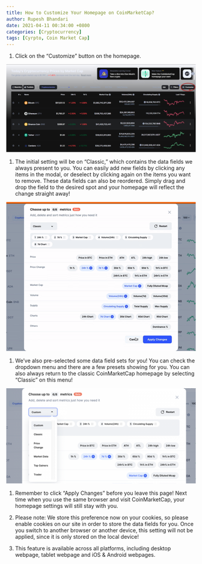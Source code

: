 ```yaml
---
title: How to Customize Your Homepage on CoinMarketCap?
author: Rupesh Bhandari
date: 2021-04-11 00:34:00 +0800
categories: [Cryptocurrency]
tags: [Cyrpto, Coin Market Cap]
---
```


1. Click on the “Customize” button on the homepage.

![First](/assets/img/CoinMarketCap/2021-03-21_095025.jpg)

1. The initial setting will be on “Classic,” which contains the data fields we always present to you. You can easily add new fields by clicking any items in the modal, or deselect by clicking again on the items you want to remove. These data fields can also be reordered. Simply drag and drop the field to the desired spot and your homepage will reflect the change straight away!

![Second](/assets/img/CoinMarketCap/coin_2.gif)

1. We’ve also pre-selected some data field sets for you! You can check the dropdown menu and there are a few presets showing for you. You can also always return to the classic CoinMarketCap homepage by selecting “Classic” on this menu!

![Third](/assets/img/CoinMarketCap/36x771.png)

1. Remember to click “Apply Changes” before you leave this page! Next time when you use the same browser and visit CoinMarketCap, your homepage settings will still stay with you.

1. Please note: We store this preference now on your cookies, so please enable cookies on our site in order to store the data fields for you. Once you switch to another browser or another device, this setting will not be applied, since it is only stored on the local device!

1. This feature is available across all platforms, including desktop webpage, tablet webpage and iOS & Android webpages. 

